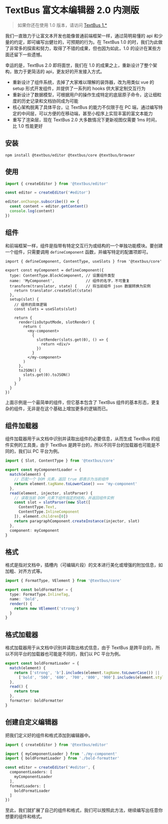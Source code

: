 TextBus 富文本编辑器 2.0 内测版
================================

> 如果你还在使用 1.0 版本，请访问 [TextBus 1.*](https://github.com/textbus/textbus/tree/1.0-dev)

我们一直致力于让富文本开发也能像普通前端框架一样，通过简明易懂的 api 和少量的约定，即可编写出健壮的，可预期的行为。在 TextBus 1.0 的时，我们为此做了非常多的探索和努力，取得了不错的成果，但也因为如此，1.0 的设计在某些方面还留下一些遗憾。

幸运的是，TextBus 2.0 即将面世，我们在 1.0 的成果之上，重新设计了整个架构，致力于更简洁的 api，更友好的开发接入方式。

+ 重新设计了组件系统，去掉了大家难以理解的装饰器，改为用类似 vue 的 setup 形式开发组件，并提供了一系列的 hooks 供大家定制交互行为
+ 重新设计了数据模型，可根据用户的操作生成特定的底层原子命令，这让细粒度的历史记录和文档协同成为可能
+ 核心架构脱离了具体平台，让 TextBus 的能力不仅限于在 PC 端，通过编写特定的中间层，可以方便的在移动端，甚至小程序上实现丰富的富文本能力
+ 重写了渲染层，现在 TextBus 2.0 大多数情况下更新视图仅需要 1ms 时间，比 1.0 性能更好

## 安装

```
npm install @textbus/editor @textbus/core @textbus/browser
```

## 使用

```ts
import { createEditor } from '@textbus/editor'

const editor = createEditor('#editor')

editor.onChange.subscribe(() => {
  const content = editor.getContent()
  console.log(content)
})
```


## 组件

和前端框架一样，组件是指带有特定交互行为或结构的一个单独功能模块。要创建一个组件，只需要调用 `defineComponent` 函数，并编写特定的配置项即可。

```tsx
import { defineComponent, ContentType, useSlots } from '@textbus/core'

export const myComponent = defineComponent({
  type: ContentType.BlockComponent, // 设置组件类型
  name: 'MyComponent',              // 组件的名字，不可重复
  transform(translator, state) {    // 将当前组件 json 数据转换为实例
    return translator.createSlot(state)
  },
  setup(slot) {
    // 组件的具体逻辑
    const slots = useSlots(slot)
    
    return {
      render(isOutputMode, slotRender) {
        return (
          <my-component>
            {
              slotRender(slots.get(0), () => {
                return <div/>
              })
            }
          </my-component>
        )
      },
      toJSON() {
        slots.get(0).toJSON()
      }
    }
  }
})
```

上面示例是一个最简单的组件，但它基本包含了 TextBus 组件的基本形态，更复杂的组件，无非是在这个基础上增加更多的逻辑而已。

## 组件加载器

组件加载器用于从文档中识别并读取出组件的必要信息，从而生成 TextBus 的组件实例的工具类，由于 TextBus 是跨平台的，所以不同平台的加载器也可能是不同的，我们以 PC 平台为例。

```ts
import { Slot, ContentType } from '@textbus/core'

export const myComponentLoader = {
  match(element) {
    // 匹配一个 DOM 元素，返回 true 即表示为当前组件
    return element.tagName.toLowerCase() === 'my-component'
  },
  read(element, injector, slotParser) {
    // 读取当前 DOM 元素下组件指定的结构，并返回组件实例
    const slot = slotParser(new Slot([
      ContentType.Text,
      ContentType.InlineComponent
    ]), element.children[0])
    return paragraphComponent.createInstance(injector, slot)
  },
  component: myComponent
}
```

## 格式

格式是指对文档中，插槽内（可编辑片段）的文本进行美化或增强的附加信息，如加粗、对齐方式等。

```ts
import { FormatType, VElement } from '@textbus/core'

export const boldFormatter = {
  type: FormatType.InlineTag,
  name: 'bold',
  render() {
    return new VElement('strong')
  }
}
```

## 格式加载器

格式加载器用于从文档中识别并读取出格式信息，由于 TextBus 是跨平台的，所以不同平台的加载器也可能是不同的，我们以 PC 平台为例。

```ts
export const boldFormatLoader = {
  match(element) {
    return ['strong', 'b'].includes(element.tagName.toLowerCase()) || 
      ['bold', '500', '600', '700', '800', '900'].includes(element.style.fontWeight)
  },
  read() {
    return true
  },
  formatter: boldFormatter
}
```

## 创建自定义编辑器

把我们定义好的组件和格式添加到编辑器中。

```ts
import { createEditor } from '@textbus/editor'

import { myComponentLoader } from './my-component'
import { boldFormatLoader } from './bold-formatter'

const editor = createEditor('#editor', {
  componentLoaders: [
    myComponentLoader
  ],
  formatLoaders: [
    boldFormatLoader
  ]
})
```

至此，我们就扩展了自己的组件和格式，我们可以按照此方法，继续编写出任意你想要的组件和格式。
